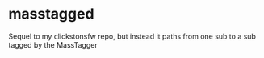 # masstagged
Sequel to my clickstonsfw repo, but instead it paths from one sub to a sub tagged by the MassTagger
